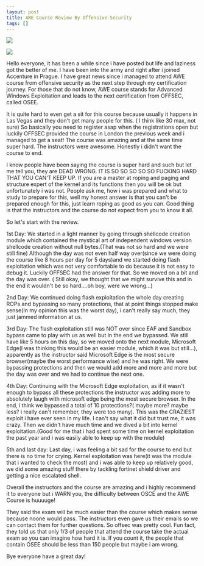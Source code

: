 ```yaml
---
layout: post
title: AWE Course Review By Offensive-Security
tags: []
---
```


[![](https://trickster0.files.wordpress.com/2018/10/oswee-certs.png)](https://trickster0.files.wordpress.com/2018/10/oswee-certs.png)


[![](https://trickster0.files.wordpress.com/2018/10/offsec.png)](https://trickster0.files.wordpress.com/2018/10/offsec.png)

Hello everyone, it has been a while since i have posted but life and laziness got the better of me.
I have been into the army and right after i joined Accenture in Prague.
I have great news since i managed to attend AWE course from offensive security as the next step through my certification journey. For those that do not know, AWE course stands for Advanced Windows Exploitation and leads to the next certification from OFFSEC, called OSEE.

It is quite hard to even get a sit for this course because usually it happens in Las Vegas and they don't get many people for this. ( I think like 30 max, not sure)
So basically you need to register asap when the registrations open but luckily OFFSEC provided the course in London the previous week and i managed to get a seat!
The course was amazing and at the same time super hard. The instructors were awesome. Honestly i didn't want the course to end.

I know people have been saying the course is super hard and such but let me tell you, they are DEAD WRONG. IT IS SO SO SO SO SO FUCKING HARD THAT YOU CAN'T KEEP UP. If you are a master at roping and paging and structure expert of the kernel and its functions then you will be ok but unfortunately i was not.
People ask me, how i was prepared and what to study to prepare for this, well my honest answer is that you can't be prepared enough for this, just learn roping as good as you can.
Good thing is that the instructors and the course do not expect from you to know it all.

So let's start with the review.

1st Day:
    We started in a light manner by going through shellcode creation module which contained the mystical art of independent windows version shellcode creation without null bytes.(That was not so hard and we were still fine) Although the day was not even half way over(since we were doing the course like 8 hours per day for 5 days)and we started doing flash exploitation which was not very comfortable to do because it is not easy to debug it. Luckily OFFSEC had the answer for that. So we moved on a bit and the day was over. ( Still okay, we thought that we might survive this and in the end it wouldn't be so hard....oh boy, were we wrong...)

2nd Day:
    We continued doing flash exploitation the whole day creating ROPs and bypassing so many protections, that at point things stopped make sense(In my opinion this was the worst day), i can't really say much, they just jammed information at us.

3rd Day:
    The flash exploitation still was NOT over since EAF and Sandbox bypass came to play with us as well but in the end we bypassed. We still have like 5 hours on this day, so we moved onto the next module, Microsoft Edge(I was thinking this would be an easier module, which it was but still...), apparently as the instructor said Microsoft Edge is the most secure browser(maybe the worst performance wise) and he was right. We were bypassing protections and then we would add more and more and more but the day was over and we had to continue the next one.

4th Day:
    Continuing with the Microsoft Edge exploitation, as if it wasn't enough to bypass all these protections the instructor was adding more to absolutely laugh with microsoft edge being the most secure browser. In the end, i think we bypassed a total of 10 protections?( maybe more? maybe less? i really can't remember, they were too many). This was the CRAZIEST exploit i have ever seen in my life.
I can't say what it did but trust me, it was crazy. Then we didn't have much time and we dived a bit into kernel exploitation.(Good for me that i had spent some time on kernel exploitation the past year and i was easily able to keep up with the module)

5th and last day:
    Last day, i was feeling a bit sad for the course to end but there is no time for crying. Kernel exploitation was here(it was the module that i wanted to check the most) and i was able to keep up relatively good, we did some amazing stuff there by tackling fortinet shield driver and getting a nice escalated shell.

Overall the instructors and the course are amazing and i highly recommend it to everyone but i WARN you, the difficulty between OSCE and the AWE Course is huuuuge!

They said the exam will be much easier than the course which makes sense because noone would pass.
The instructors even gave us their emails so we can contact them for further questions.
So offsec was pretty cool. Fun fact, they told us that only 1/3 of people that attend the course take the actual exam so you can imagine how hard it is. If you count it, the people that contain OSEE should be less than 150 people but maybe i am wrong.

Bye everyone have a great day!
